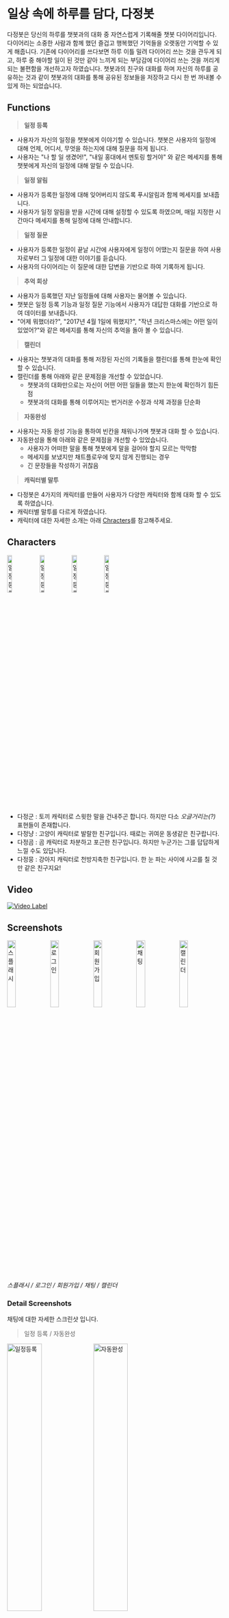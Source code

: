 ﻿# 일상 속에 하루를 담다, 다정봇

다정봇은 당신의 하루를 챗봇과의 대화 중 자연스럽게 기록해줄 챗봇 다이어리입니다. 다이어리는 소중한 사람과 함께 했던 즐겁고 행복했던 기억들을 오랫동안 기억할 수 있게 해줍니다. 기존에 다이어리를 쓰다보면 하루 이틀 밀려 다이어리 쓰는 것을 관두게 되고, 하루 중 해야할 일이 된 것만 같아 느끼게 되는 부담감에 다이어리 쓰는 것을 꺼리게 되는 불편함을 개선하고자 하였습니다. 챗봇과의 친구와 대화를 하며 자신의 하루를 공유하는 것과 같이 챗봇과의 대화를 통해 공유된 정보들을 저장하고 다시 한 번 꺼내볼 수 있게 하는 되었습니다.


## Functions

> **일정 등록**

- 사용자가 자신의 일정을 챗봇에게 이야기할 수 있습니다. 챗봇은 사용자의 일정에 대해 언제, 어디서, 무엇을 하는지에 대해 질문을 하게 됩니다. 
- 사용자는 "나 할 일 생겼어!", "내일 홍대에서 멘토링 할거야" 와 같은 메세지를 통해 챗봇에게 자신의 일정에 대해 알릴 수 있습니다. 

> **일정 알림**

- 사용자가 등록한 일정에 대해 잊어버리지 않도록 푸시알림과 함께 메세지를 보내줍니다.
- 사용자가 일정 알림을 받을 시간에 대해 설정할 수 있도록 하였으며, 매일 지정한 시간마다 메세지를 통해 일정에 대해 안내합니다.

> **일정 질문**

- 사용자가 등록한 일정이 끝날 시간에 사용자에게 일정이 어땠는지 질문을 하여 사용자로부터 그 일정에 대한 이야기를 듣습니다.
- 사용자의 다이어리는 이 질문에 대한 답변을 기반으로 하여 기록하게 됩니다.

> **추억 회상**

- 사용자가 등록했던 지난 일정들에 대해 사용자는 물어볼 수 있습니다. 
- 챗봇은 일정 등록 기능과 일정 질문 기능에서 사용자가 대답한 대화를 기반으로 하여 데이터를 보내줍니다.
- "어제 뭐했더라?", "2017년 4월 1일에 뭐했지?", "작년 크리스마스에는 어떤 일이 있었어?"와 같은 메세지를 통해 자신의 추억을 돌아 볼 수 있습니다.

> **캘린더**

- 사용자는 챗봇과의 대화를 통해 저장된 자신의 기록들을 캘린더를 통해 한눈에 확인할 수 있습니다.
- 캘린더를 통해 아래와 같은 문제점을 개선할 수 있었습니다.
  * 챗봇과의 대화만으로는 자신이 어떤 어떤 일들을 했는지 한눈에 확인하기 힘든 점
  * 챗봇과의 대화를 통해 이루어지는 번거러운 수정과 삭제 과정을 단순화
  
> **자동완성**

- 사용자는 자동 완성 기능을 통하여 빈칸을 채워나가며 챗봇과 대화 할 수 있습니다.
- 자동완성을 통해 아래와 같은 문제점을 개선할 수 있었습니다. 
  * 사용자가 어떠한 말을 통해 챗봇에게 말을 걸어야 할지 모르는 막막함
  * 메세지를 보냈지만 채트플로우에 맞지 않게 진행되는 경우
  * 긴 문장들을 작성하기 귀찮음


> **캐릭터별 말투**

- 다정봇은 4가지의 캐릭터를 만들어 사용자가 다양한 캐릭터와 함께 대화 할 수 있도록 하였습니다.
- 캐릭터별 말투를 다르게 하였습니다.
- 캐릭터에 대한 자세한 소개는 아래 [Chracters](#characters)를 참고해주세요.


## Characters


<img src="https://bit.ly/2OI65m8" alt="일정등록" width="15%"/><img src="https://bit.ly/2zXBhWg" alt="일정등록" width="15%"/><img src="https://bit.ly/2zWBEjP" alt="일정등록" width="15%"/><img src="https://bit.ly/2QBdUan" alt="일정등록" width="15%"/>


* 다정군 : 토끼 캐릭터로 스윗한 말을 건내주곤 합니다. 하지만 다소 _오글거리는(?)_ 표현들이 존재합니다.
* 다정냥 : 고양이 캐릭터로 발랄한 친구입니다. 때로는 귀여운 동생같은 친구랍니다.
* 다정곰 : 곰 캐릭터로 차분하고 포근한 친구입니다. 하지만 누군가는 그를 답답하게 느낄 수도 있답니다.
* 다정뭉 : 강아지 캐릭터로 천방지축한 친구입니다. 한 눈 파는 사이에 사고를 칠 것만 같은 친구지요!

## Video

[![Video Label](http://img.youtube.com/vi/IB5ciGW4e84/0.jpg)](https://youtu.be/IB5ciGW4e84?t=0s) 

## Screenshots
<img src="https://firebasestorage.googleapis.com/v0/b/dajeongbot-e3bda.appspot.com/o/screenshot%2Fdjbot%2F1.%20%EB%A1%9C%EB%94%A9%ED%99%94%EB%A9%B4.jpg?alt=media&token=35935cbd-e369-40a4-8deb-6761ee9d4975" alt="스플래시" width="20%"/><img src="https://firebasestorage.googleapis.com/v0/b/dajeongbot-e3bda.appspot.com/o/screenshot%2Fdjbot%2F2.%20%EB%A1%9C%EA%B7%B8%EC%9D%B8%20%ED%99%94%EB%A9%B4.jpg?alt=media&token=3f3fa72e-63e7-43b8-a971-9103aaef599b" alt="로그인" width="20%"/><img src="https://firebasestorage.googleapis.com/v0/b/dajeongbot-e3bda.appspot.com/o/screenshot%2Fdjbot%2F3.%20%ED%8A%9C%ED%86%A0%EB%A6%AC%EC%96%BC-1%20(%EC%9D%B4%EB%A6%84%20%EC%9E%85%EB%A0%A5).jpg?alt=media&token=7b189791-7a02-41f9-b170-9f58bb6c219b" alt="회원가입" width="20%"/><img src="https://firebasestorage.googleapis.com/v0/b/dajeongbot-e3bda.appspot.com/o/screenshot%2Fdjbot%2F9.%20%EC%B1%84%ED%8C%85%ED%99%94%EB%A9%B4-1.jpg?alt=media&token=c1686d36-8368-444a-9f84-2b54dfcf9973" alt="채팅" width="20%"/><img src="https://firebasestorage.googleapis.com/v0/b/dajeongbot-e3bda.appspot.com/o/screenshot%2Fdjbot%2F%EC%BA%98%EB%A6%B0%EB%8D%94.jpg?alt=media&token=8369659a-a8c2-4c82-b924-21e17071e78c" alt="캘린더" width="20%"/>

_스플래시 / 로그인 / 회원가입 / 채팅 / 캘린더_


### Detail Screenshots
채팅에 대한 자세한 스크린샷 입니다.
> 일정 등록 / 자동완성

<img src="https://bit.ly/2OJ6kgR" alt="일정등록" width="40%"/><img src="https://firebasestorage.googleapis.com/v0/b/dajeongbot-e3bda.appspot.com/o/screenshot%2Fdjbot%2F10.%20%EC%B1%84%ED%8C%85%ED%99%94%EB%A9%B4-2.jpg?alt=media&token=b3a204b3-d971-42b4-bad0-aff1d5314de0" alt="자동완성" width="40%"/>

> 일정 알림

<img src="https://bit.ly/2Nu77gS" alt="일정알림" width="40%"/><img src="https://bit.ly/2E2Yryr" alt="FCM알림" width="40%"/>

> 일정 질문 / 추억 회상

<img src="https://bit.ly/2NsQzpx" alt="일정질문" width="40%"/><img src="https://bit.ly/2C1z4KW" alt="일정질문" width="40%"/>


## Downloads

[<img src="https://play.google.com/intl/ko/badges/images/generic/ko_badge_web_generic.png" alt="플레이스토어" width="300px">](https://play.google.com/store/apps/details?id=com.dajeong.chatbot.dajeongbot)

현재 누적 다운로드 수 **307 건**
(2018.09.14. ~2018.10.14. 기준)


## Extras
- **제작 중에 있어 프로그램이 다소 불안정한 부분이 존재합니다.**
- 서버에 대한 정보는 [Dajeongbot-server](https://github.com/zoripong/DaJeongBot-Server) 를 참고해주세요.
- author [zoripong](https://github.com/zoripong/)
- CONTACT ME : <mailto:devuri404@gmail.com>
